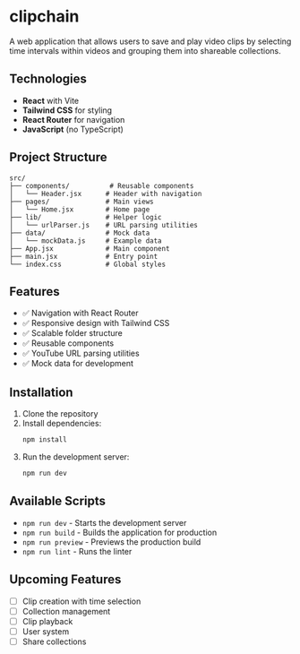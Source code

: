 # clipchain

A web application that allows users to save and play video clips by selecting time intervals within videos and grouping them into shareable collections.

## Technologies

- **React** with Vite
- **Tailwind CSS** for styling
- **React Router** for navigation
- **JavaScript** (no TypeScript)

## Project Structure

```
src/
├── components/          # Reusable components
│   └── Header.jsx      # Header with navigation
├── pages/              # Main views
│   └── Home.jsx        # Home page
├── lib/                # Helper logic
│   └── urlParser.js    # URL parsing utilities
├── data/               # Mock data
│   └── mockData.js     # Example data
├── App.jsx             # Main component
├── main.jsx            # Entry point
└── index.css           # Global styles
```

## Features

- ✅ Navigation with React Router
- ✅ Responsive design with Tailwind CSS
- ✅ Scalable folder structure
- ✅ Reusable components
- ✅ YouTube URL parsing utilities
- ✅ Mock data for development

## Installation

1. Clone the repository
2. Install dependencies:
   ```bash
   npm install
   ```
3. Run the development server:
   ```bash
   npm run dev
   ```

## Available Scripts

- `npm run dev` - Starts the development server
- `npm run build` - Builds the application for production
- `npm run preview` - Previews the production build
- `npm run lint` - Runs the linter

## Upcoming Features

- [ ] Clip creation with time selection
- [ ] Collection management
- [ ] Clip playback
- [ ] User system
- [ ] Share collections
